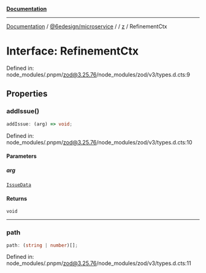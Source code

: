 [**Documentation**](../../../../../README.md)

***

[Documentation](../../../../../README.md) / [@6edesign/microservice](../../../README.md) / [](../../../README.md) / [z](../README.md) / RefinementCtx

# Interface: RefinementCtx

Defined in: node\_modules/.pnpm/zod@3.25.76/node\_modules/zod/v3/types.d.cts:9

## Properties

### addIssue()

```ts
addIssue: (arg) => void;
```

Defined in: node\_modules/.pnpm/zod@3.25.76/node\_modules/zod/v3/types.d.cts:10

#### Parameters

##### arg

[`IssueData`](../type-aliases/IssueData.md)

#### Returns

`void`

***

### path

```ts
path: (string | number)[];
```

Defined in: node\_modules/.pnpm/zod@3.25.76/node\_modules/zod/v3/types.d.cts:11
